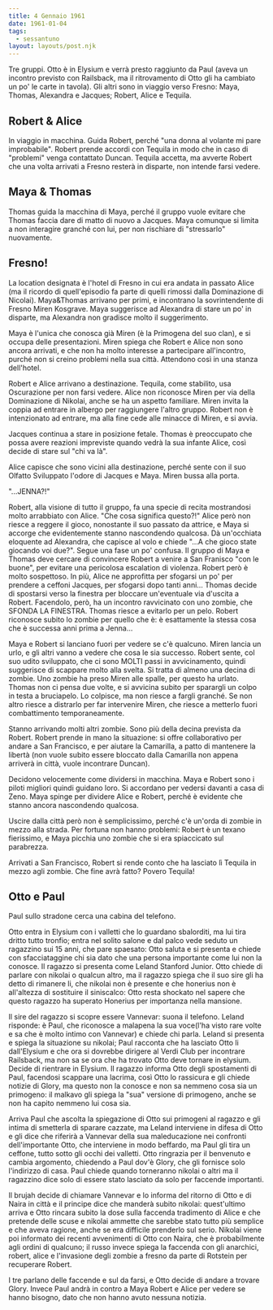 ```yaml
---
title: 4 Gennaio 1961
date: 1961-01-04
tags:
  - sessantuno
layout: layouts/post.njk
---
```


Tre gruppi.
Otto è in Elysium e verrà presto raggiunto da Paul (aveva un incontro previsto con Railsback, ma il ritrovamento di Otto gli ha cambiato un po' le carte in tavola).
Gli altri sono in viaggio verso Fresno: Maya, Thomas, Alexandra e Jacques; Robert, Alice e Tequila.

## Robert & Alice

In viaggio in macchina. Guida Robert, perché "una donna al volante mi pare improbabile".
Robert prende accordi con Tequila in modo che in caso di "problemi" venga contattato Duncan. Tequila accetta, ma avverte Robert che una volta arrivati a Fresno resterà in disparte, non intende farsi vedere.

## Maya & Thomas

Thomas guida la macchina di Maya, perché il gruppo vuole evitare che Thomas faccia dare di matto di nuovo a Jacques. Maya comunque si limita a non interagire granché con lui, per non rischiare di "stressarlo" nuovamente.

## Fresno!

La location designata è l'hotel di Fresno in cui era andata in passato Alice (ma il ricordo di quell'episodio fa parte di quelli rimossi dalla Dominazione di Nicolai).
Maya&Thomas arrivano per primi, e incontrano la sovrintendente di Fresno Miren Kosgrave. Maya suggerisce ad Alexandra di stare un po' in disparte, ma Alexandra non gradisce molto il suggerimento.

Maya è l'unica che conosca già Miren (è la Primogena del suo clan), e si occupa delle presentazioni. Miren spiega che Robert e Alice non sono ancora arrivati, e che non ha molto interesse a partecipare all'incontro, purché non si creino problemi nella sua città.
Attendono così in una stanza dell'hotel.

Robert e Alice arrivano a destinazione. Tequila, come stabilito, usa Oscurazione per non farsi vedere. Alice non riconosce Miren per via della Dominazione di Nikolai, anche se ha un aspetto familiare.
Miren invita la coppia ad entrare in albergo per raggiungere l'altro gruppo. Robert non è intenzionato ad entrare, ma alla fine cede alle minacce di Miren, e si avvia.

Jacques continua a stare in posizione fetale. Thomas è preoccupato che possa avere reazioni impreviste quando vedrà la sua infante Alice, così decide di stare sul "chi va là".

Alice capisce che sono vicini alla destinazione, perché sente con il suo Olfatto Sviluppato l'odore di Jacques e Maya.
Miren bussa alla porta.

"...JENNA?!"

Robert, alla visione di tutto il gruppo, fa una specie di recita mostrandosi molto arrabbiato con Alice. "Che cosa significa questo?!"
Alice però non riesce a reggere il gioco, nonostante il suo passato da attrice, e Maya si accorge che evidentemente stanno nascondendo qualcosa. Dà un'occhiata eloquente ad Alexandra, che capisce al volo e chiede "...A che gioco state giocando voi due?".
Segue una fase un po' confusa. Il gruppo di Maya e Thomas deve cercare di convincere Robert a venire a San Franisco "con le buone", per evitare una pericolosa escalation di violenza. Robert però è molto sospettoso.
In più, Alice ne approfitta per sfogarsi un po' per prendere a ceffoni Jacques, per sfogarsi dopo tanti anni...
Thomas decide di spostarsi verso la finestra per bloccare un'eventuale via d'uscita a Robert. Facendolo, però, ha un incontro ravvicinato con uno zombie, che SFONDA LA FINESTRA. Thomas riesce a evitarlo per un pelo.
Robert riconosce subito  lo zombie per quello che è: è esattamente la stessa cosa che è successa anni prima a Jenna...

Maya e Robert si lanciano fuori per vedere se c'è qualcuno. Miren lancia un urlo, e gli altri vanno a vedere che cosa le sia successo.
Robert sente, col suo udito sviluppato, che ci sono MOLTI passi in avvicinamento, quindi suggerisce di scappare molto alla svelta. Si tratta di almeno una decina di zombie.
Uno zombie ha preso Miren alle spalle, per questo ha urlato. Thomas non ci pensa due volte, e si avvicina subito per sparargli un colpo in testa a bruciapelo. Lo colpisce, ma non riesce a fargli granché. Se non altro riesce a distrarlo per far intervenire Miren, che riesce a metterlo fuori combattimento temporaneamente.

Stanno arrivando molti altri zombie. Sono più della decina prevista da Robert. Robert prende in mano la situazione: si offre collaborativo per andare a San Francisco, e per aiutare la Camarilla, a patto di mantenere la libertà (non vuole subito essere bloccato dalla Camarilla non appena arriverà in città, vuole incontrare Duncan).

Decidono velocemente come dividersi in macchina. Maya e Robert sono i piloti migliori quindi guidano loro. Si accordano per vedersi davanti a casa di Zeno.
Maya spinge per dividere Alice e Robert, perché è evidente che stanno ancora nascondendo qualcosa.

Uscire dalla città però non è semplicissimo, perché c'è un'orda di zombie in mezzo alla strada. Per fortuna non hanno problemi: Robert è un texano fierissimo, e Maya picchia uno zombie che si era spiaccicato sul parabrezza.

Arrivati a San Francisco, Robert si rende conto che ha lasciato lì Tequila in mezzo agli zombie. Che fine avrà fatto? Povero Tequila!

## Otto e Paul
Paul sullo stradone cerca una cabina del telefono.

Otto entra in Elysium con i valletti che lo guardano sbalorditi, ma lui tira dritto tutto tronfio; entra nel solito salone e dal palco vede seduto un ragazzino sui 15 anni, che pare spaesato: Otto saluta e si presenta e chiede con sfacciataggine chi sia dato che una persona importante come lui non la conosce. Il ragazzo si presenta come Leland Stanford Junior. Otto chiede di parlare con nikolai o qualcun altro, ma il ragazzo spiega che il suo sire gli ha detto di rimanere li, che nikolai non è presente e che honerius non è all'altezza di sostituire il siniscalco: Otto resta shockato nel sapere che questo ragazzo ha superato Honerius per importanza nella mansione. 

Il sire del ragazzo si scopre essere Vannevar: suona il telefono. Leland risponde: è Paul, che riconosce a malapena la sua voce(l'ha visto rare volte e sa che è molto intimo con Vannevar) e chiede chi parla. Leland si presenta e spiega la situazione su nikolai; Paul racconta che ha lasciato Otto li dall'Elysium e che ora si dovrebbe dirigere al Verdi Club per incontrare Railsback, ma non sa se ora che ha trovato Otto deve tornare in elysium. Decide di rientrare in Elysium. Il ragazzo informa Otto degli spostamenti di Paul, facendosi scappare una lacrima, così Otto lo rassicura e gli chiede notizie di Glory, ma questo non la conosce e non sa nemmeno cosa sia un primogeno: il malkavo gli spiega la "sua" versione di primogeno, anche se non ha capito nemmeno lui cosa sia.

Arriva Paul che ascolta la spiegazione di Otto sui primogeni al ragazzo e gli intima di smetterla di sparare cazzate, ma Leland interviene in difesa di Otto e gli dice che riferirà a Vannevar della sua maleducazione nei confronti dell'importante Otto, che interviene in modo beffardo, ma Paul gli tira un ceffone, tutto sotto gli occhi dei valletti. Otto ringrazia per il benvenuto e cambia argomento, chiedendo a Paul dov'è Glory, che gli fornisce solo l'indirizzo di casa. Paul chiede quando torneranno nikolai o altri ma il ragazzino dice solo di essere stato lasciato da solo per faccende importanti.

Il brujah decide di chiamare Vannevar e lo informa del ritorno di Otto e di Naira in città e il principe dice che manderà subito nikolai: quest'ultimo arriva e Otto rincara subito la dose sulla faccenda tradimento di Alice e che pretende delle scuse e nikolai ammette che sarebbe stato tutto più semplice e che aveva ragione, anche se era difficile prenderlo sul serio. Nikolai viene poi informato dei recenti avvenimenti di Otto con Naira, che è probabilmente agli ordini di qualcuno; il russo invece spiega la faccenda con gli anarchici, robert, alice e l'invasione degli zombie a fresno da parte di Rotstein per recuperare Robert. 

I tre parlano delle faccende e sul da farsi, e Otto decide di andare a trovare Glory. Invece Paul andrà in contro a Maya Robert e Alice per vedere se hanno bisogno, dato che non hanno avuto nessuna notizia.